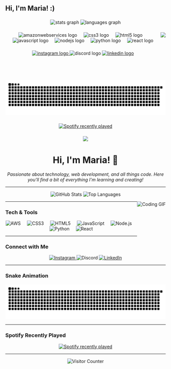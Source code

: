 <h2 align="left">Hi, I'm Maria! :)</h2>

###

<div align="center">
  <img src="https://github-readme-stats.vercel.app/api?username=mayasrl&hide_title=false&hide_rank=false&show_icons=true&include_all_commits=true&count_private=true&disable_animations=false&theme=dracula&locale=en&hide_border=false" height="150" alt="stats graph"  />
  <img src="https://github-readme-stats.vercel.app/api/top-langs?username=mayasrl&locale=en&hide_title=false&layout=compact&card_width=320&langs_count=5&theme=dracula&hide_border=false" height="150" alt="languages graph"  />
</div>

###

<img align="right" height="150" src="https://i.pinimg.com/originals/6f/b9/74/6fb9743af1895e492bb759e5b42ee4d3.gif"  />

###

<div align="center">
  <img src="https://cdn.jsdelivr.net/gh/devicons/devicon/icons/amazonwebservices/amazonwebservices-plain-wordmark.svg" height="30" alt="amazonwebservices logo"  />
  <img width="12" />
  <img src="https://cdn.jsdelivr.net/gh/devicons/devicon/icons/css3/css3-original.svg" height="30" alt="css3 logo"  />
  <img width="12" />
  <img src="https://cdn.jsdelivr.net/gh/devicons/devicon/icons/html5/html5-original.svg" height="30" alt="html5 logo"  />
  <img width="12" />
  <img src="https://cdn.jsdelivr.net/gh/devicons/devicon/icons/javascript/javascript-original.svg" height="30" alt="javascript logo"  />
  <img width="12" />
  <img src="https://cdn.jsdelivr.net/gh/devicons/devicon/icons/nodejs/nodejs-original.svg" height="30" alt="nodejs logo"  />
  <img width="12" />
  <img src="https://cdn.jsdelivr.net/gh/devicons/devicon/icons/python/python-original.svg" height="30" alt="python logo"  />
  <img width="12" />
  <img src="https://cdn.jsdelivr.net/gh/devicons/devicon/icons/react/react-original.svg" height="30" alt="react logo"  />
</div>

###

<div align="center">
  <a href="instagram.com/mayasrl" target="_blank">
    <img src="https://img.shields.io/static/v1?message=Instagram&logo=instagram&label=&color=E4405F&logoColor=white&labelColor=&style=for-the-badge" height="35" alt="instagram logo"  />
  </a>
  <img src="https://img.shields.io/static/v1?message=Discord&logo=discord&label=&color=7289DA&logoColor=white&labelColor=&style=for-the-badge" height="35" alt="discord logo"  />
  <a href="www.linkedin.com/in/mariasilveirarodrigues" target="_blank">
    <img src="https://img.shields.io/static/v1?message=LinkedIn&logo=linkedin&label=&color=0077B5&logoColor=white&labelColor=&style=for-the-badge" height="35" alt="linkedin logo"  />
  </a>
</div>

###

<br clear="both">

<img src="https://raw.githubusercontent.com/mayasrl/mayasrl/output/snake.svg" alt="Snake animation" />

###

<div align="center">
  <a href="https://open.spotify.com/user/3q3cyjzor214es8zh4dy2kaue">
    <img src="https://spotify-recently-played-readme.vercel.app/api?user=3q3cyjzor214es8zh4dy2kaue&count=5" alt="Spotify recently played"  />
  </a>
</div>

###

<div align="center">
  <img src="https://profile-counter.glitch.me/mayasrl/count.svg?"  />
</div>

###





<h1 align="center">Hi, I'm Maria! 🙂</h1>

<p align="center">
  <em>
    Passionate about technology, web development, and all things code. 
    Here you'll find a bit of everything I'm learning and creating!
  </em>
</p>

---

<div align="center">
  <!-- GitHub Stats -->
  <img 
       src="https://github-readme-stats.vercel.app/api?username=mayasrl&hide_title=false&hide_rank=false&show_icons=true&include_all_commits=true&count_private=true&disable_animations=false&theme=dracula&locale=en&hide_border=false" 
       height="150" 
       alt="GitHub Stats" 
  />
  <!-- Most Used Languages -->
  <img 
       src="https://github-readme-stats.vercel.app/api/top-langs?username=mayasrl&locale=en&hide_title=false&layout=compact&card_width=320&langs_count=5&theme=dracula&hide_border=false" 
       height="150" 
       alt="Top Languages" 
  />
</div>

<!-- Fun GIF on the Right -->
<img 
     align="right" 
     height="150" 
     src="https://i.pinimg.com/originals/6f/b9/74/6fb9743af1895e492bb759e5b42ee4d3.gif" 
     alt="Coding GIF" 
/>

---

### Tech & Tools

<div align="center">
  <img src="https://cdn.jsdelivr.net/gh/devicons/devicon/icons/amazonwebservices/amazonwebservices-plain-wordmark.svg" height="30" alt="AWS" />
  <img width="12" />
  <img src="https://cdn.jsdelivr.net/gh/devicons/devicon/icons/css3/css3-original.svg" height="30" alt="CSS3" />
  <img width="12" />
  <img src="https://cdn.jsdelivr.net/gh/devicons/devicon/icons/html5/html5-original.svg" height="30" alt="HTML5" />
  <img width="12" />
  <img src="https://cdn.jsdelivr.net/gh/devicons/devicon/icons/javascript/javascript-original.svg" height="30" alt="JavaScript" />
  <img width="12" />
  <img src="https://cdn.jsdelivr.net/gh/devicons/devicon/icons/nodejs/nodejs-original.svg" height="30" alt="Node.js" />
  <img width="12" />
  <img src="https://cdn.jsdelivr.net/gh/devicons/devicon/icons/python/python-original.svg" height="30" alt="Python" />
  <img width="12" />
  <img src="https://cdn.jsdelivr.net/gh/devicons/devicon/icons/react/react-original.svg" height="30" alt="React" />
</div>

---

### Connect with Me

<div align="center">
  <a href="https://instagram.com/mayasrl" target="_blank">
    <img src="https://img.shields.io/static/v1?message=Instagram&logo=instagram&label=&color=E4405F&logoColor=white&labelColor=&style=for-the-badge" height="35" alt="Instagram" />
  </a>
  <img src="https://img.shields.io/static/v1?message=Discord&logo=discord&label=&color=7289DA&logoColor=white&labelColor=&style=for-the-badge" height="35" alt="Discord" />
  <a href="https://www.linkedin.com/in/mariasilveirarodrigues" target="_blank">
    <img src="https://img.shields.io/static/v1?message=LinkedIn&logo=linkedin&label=&color=0077B5&logoColor=white&labelColor=&style=for-the-badge" height="35" alt="LinkedIn" />
  </a>
</div>

---

### Snake Animation

<p align="center">
  <img src="https://raw.githubusercontent.com/mayasrl/mayasrl/output/snake.svg" alt="Snake animation" />
</p>

---

### Spotify Recently Played

<div align="center">
  <a href="https://open.spotify.com/user/3q3cyjzor214es8zh4dy2kaue" target="_blank">
    <img src="https://spotify-recently-played-readme.vercel.app/api?user=3q3cyjzor214es8zh4dy2kaue&count=5" alt="Spotify recently played"  />
  </a>
</div>

---

<p align="center">
  <img src="https://profile-counter.glitch.me/mayasrl/count.svg?" alt="Visitor Counter" />
</p>
